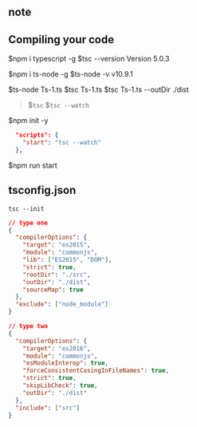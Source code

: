 ## note

## Compiling your code

$npm i typescript -g
$tsc --version
Version 5.0.3

$npm i ts-node -g
$ts-node -v
v10.9.1

$ts-node Ts-1.ts
$tsc Ts-1.ts
$tsc Ts-1.ts --outDir ./dist

> $`tsc`
> $`tsc --watch`

$npm init -y

```json
  "scripts": {
    "start": "tsc --watch"
  },

```

$npm run start

## tsconfig.json

`tsc --init`

```json
// type one
{
  "compilerOptions": {
    "target": "es2015",
    "module": "commonjs",
    "lib": ["ES2015", "DOM"],
    "strict": true,
    "rootDir": "./src",
    "outDir": "./dist",
    "sourceMap": true
  },
  "exclude": ["node_module"]
}

// type two
{
  "compilerOptions": {
    "target": "es2016",
    "module": "commonjs",
    "esModuleInterop": true,
    "forceConsistentCasingInFileNames": true,
    "strict": true,
    "skipLibCheck": true,
    "outDir": "./dist"
  },
  "include": ["src"]
}

```
